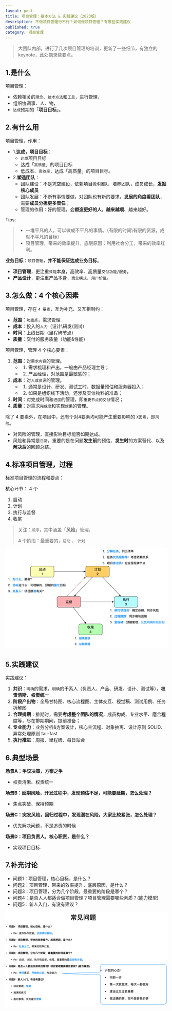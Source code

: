 ```yaml
---
layout: post
title: 项目管理：基本方法 & 实践建议（2023版）
description: 不做项目管理行不行？如何做项目管理？有哪些实践建议
published: true
category: 项目管理
---
```



> 大团队内部，进行了几次项目管理的培训，更新了一些细节，有独立的 keynote，此处摘录些要点。


## 1.是什么


项目管理：

* 依赖相关的`理念`、`技术方法`和`工具`，进行管理，
* 组织协调事、人、物，
* `达成`预期的「**项目目标**」。



## 2.有什么用


项目管理，作用：

* 1.**达成，项目目标**：
	* `达成`项目目标
	* 达成「`高质量`」的项目目标
	* 低成本、`高效率`，达成「高质量」的项目目标。
* 2.**塑造团队**：
	* 团队建设：不是凭空建设，依赖项目`锻炼团队`、培养团队，成员成长，**发掘核心成员**
	* 团队发展：不断有事情要做，对团队也有新的要求，**发展的角度看团队**，需要**成员分担更多责任**；
	* 管理的作用：好的管理，会**塑造更好的人**，**越来越顺**、越来越好。

Tips: 

> * 一堆平凡的人，可以做成不平凡的事情。（有限的时间\有限的资源，成就不平凡的目标）
> * 项目管理，带来的效率提升，底层原因：利用社会分工，带来的效率红利。


**业务目标**：`项目管理`，**并不能保证达成业务目标**。

* **项目管理**，更注重`效能`本身，高效率、高质量`交付功能/服务`。
* **产品设计**，更注重产品本身，`商业模式`、`用户价值`。






## 3.怎么做：4 个核心因素

项目管理，存在 `4 要素`，互为补充、又互相制约：

* **范围**：`功能点`，需求管理
* **成本**：投入的`人力`（设计\研发\测试）
* **时间**：上线日期（里程碑节点）
* **质量**：交付的服务质量（功能&性能）


项目管理，管理 4 个核心要素：

1. **范围**：对`需求内容`的管理。
	* 1. 需求梳理和产出，一般由产品经理主导；
	* 2. 产品经理，对范围是最敏感的；
1. **成本**：对`人或资源`的管理。
	* 1. 通常是设计、研发、测试工时，数据量预估和服务器投入；
	* 2. 如果是组织线下活动，还涉及实体物料的准备；
1. **时间**：对完成时间和`进度`的管理，即`重要节点的交付`情况；
1. **质量**：对需求`完成度`和实现`效果`的管理。


除了 4 要素外，在项目中，还有个对4要素均可能产生重要影响的 `X因素`，即`风险`。

* 对风险的管理，直接影响目标能否如期达成。
* 风险和异常是`日常`，重要的是在问题**发生前**的预估、**发生时**的方案替代、以及**解决后**的回顾总结。



## 4.标准项目管理，过程

标准项目管理的流程和要点：

核心环节： 4 个

1. 启动
1. 计划
1. 执行与监督
1. 收尾

> 关注：`顺序`，其中涵盖「**风险**」管理。
>
>  4 个阶段：最重要的，`启动` 、 `计划`

![](/images/summary-series/project-management-process-2023.jpg)



## 5.实践建议


实践建议：

1. **共识**：`明确`的需求，`明确`的干系人（负责人、产品、研发、设计、测试等），**权责清晰、权责统一**
1. **阶段产出物**：全局甘特图、核心流程图、主体交互、视觉稿、测试用例、任务拆解图
1. **合理排期**：排期时，需要**考虑整个团队的情况**，成员构成、专业水平、磨合程度等，尽在排期期间，提前准备；
1. **专业能力**：业务分析&方案设计，核心主流程、对象抽离、设计原则 SOLID、异常处理原则 fail-fast
1. **执行推进**：周报、里程碑、每日站会


## 6.典型场景

**场景A：争议决策，方案之争**

* 权责清晰、权责统一


**场景B：延期风险，开发过程中，发现预估不足，可能要延期，怎么处理？**

* 焦点突破、保持预期


**场景C：突发风险，回归过程中，发现潜在风险，大家比较紧张，怎么处理？**

* 优先解决问题，不是追责的时候


**场景D：项目负责人，核心职责，是什么？**

* 实现项目目标.



## 7.补充讨论

* 问题1：项目管理，核心目标，是什么？
* 问题2：项目管理，带来的效率提升，底层原因，是什么？
* 问题3：项目管理，分为几个阶段，最重要的阶段是哪个？
* 问题4：是否人人都适合做项目管理？项目管理需要哪些素质？(能力模型)
* 问题5：新人入门，有没有建议？


![](/images/summary-series/project-management-tips-and-advice.jpg)











[NingG]:    http://ningg.github.io  "NingG"










